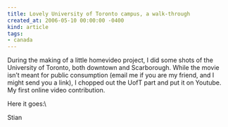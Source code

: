 ```yaml
---
title: Lovely University of Toronto campus, a walk-through
created_at: 2006-05-10 00:00:00 -0400
kind: article
tags:
- canada
---
```


During the making of a little homevideo project, I did some shots of the
University of Toronto, both downtown and Scarborough. While the movie
isn’t meant for public consumption (email me if you are my friend, and I
might send you a link), I chopped out the UofT part and put it on
Youtube. My first online video contribution.

Here it goes:\

Stian
